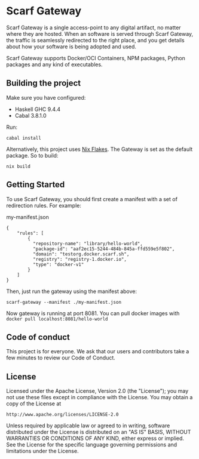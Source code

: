 # Scarf Gateway

Scarf Gateway is a single access-point to any digital artifact, no matter where they are hosted. When an software is served through Scarf Gateway, the traffic is seamlessly redirected to the right place, and you get details about how your software is being adopted and used.

Scarf Gateway supports Docker/OCI Containers, NPM packages, Python packages and any kind of executables.

## Building the project

Make sure you have configured:
  - Haskell GHC 9.4.4
  - Cabal 3.8.1.0

Run:

```
cabal install
```

Alternatively, this project uses [Nix Flakes](https://nixos.wiki/wiki/Flakes). The Gateway is set as the default package. So to build:

```
nix build
```

## Getting Started

To use Scarf Gateway, you should first create a manifest with a set of redirection rules. For example:

my-manifest.json
```
{
    "rules": [
        {
          "repository-name": "library/hello-world",
          "package-id": "aaf2ec15-5244-484b-845a-ffd559e5f802",
          "domain": "testorg.docker.scarf.sh",
          "registry": "registry-1.docker.io",
          "type": "docker-v1"
        }
    ]
}
```

Then, just run the gateway using the manifest above:

```
scarf-gateway --manifest ./my-manifest.json
```

Now gateway is running at port 8081. You can pull docker images with `docker pull localhost:8081/hello-world`

## Code of conduct

This project is for everyone. We ask that our users and contributors take a few minutes to review our Code of Conduct.

## License

Licensed under the Apache License, Version 2.0 (the "License"); you may not use these files except in compliance with the License. You may obtain a copy of the License at

```
http://www.apache.org/licenses/LICENSE-2.0
```

Unless required by applicable law or agreed to in writing, software distributed under the License is distributed on an "AS IS" BASIS, WITHOUT WARRANTIES OR CONDITIONS OF ANY KIND, either express or implied. See the License for the specific language governing permissions and limitations under the License.